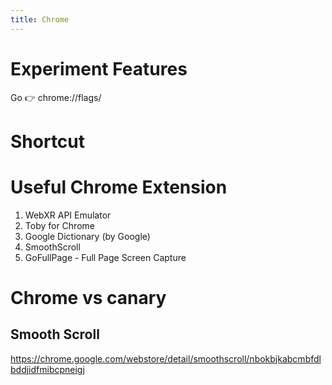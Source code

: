 ```yaml
---
title: Chrome
---
```



# Experiment Features

Go 👉 chrome://flags/


# Shortcut


# Useful Chrome Extension
1. WebXR API Emulator
2. Toby for Chrome
3. Google Dictionary (by Google)
4. SmoothScroll
5. GoFullPage - Full Page Screen Capture

# Chrome vs canary


## Smooth Scroll
https://chrome.google.com/webstore/detail/smoothscroll/nbokbjkabcmbfdlbddjidfmibcpneigj

